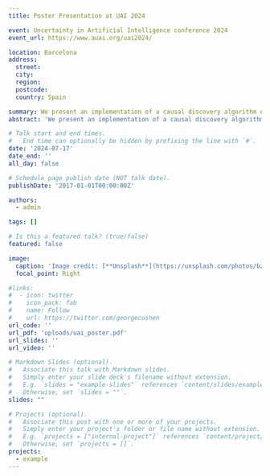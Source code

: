 ```yaml
---
title: Poster Presentation at UAI 2024

event: Uncertainty in Artificial Intelligence conference 2024
event_url: https://www.auai.org/uai2024/

location: Barcelona
address:
  street: 
  city: 
  region: 
  postcode: 
  country: Spain

summary: We present an implementation of a causal discovery algorithm under relaxed conditions.
abstract: 'We present an implementation of a causal discovery algorithm that works under relaxed conditions.'

# Talk start and end times.
#   End time can optionally be hidden by prefixing the line with `#`.
date: '2024-07-17'
date_end: ''
all_day: false

# Schedule page publish date (NOT talk date).
publishDate: '2017-01-01T00:00:00Z'

authors:
  - admin

tags: []

# Is this a featured talk? (true/false)
featured: false

image:
  caption: 'Image credit: [**Unsplash**](https://unsplash.com/photos/bzdhc5b3Bxs](https://www.auai.org/uai2024/)'
  focal_point: Right

#links:
#  - icon: twitter
#    icon_pack: fab
#    name: Follow
#    url: https://twitter.com/georgecushen
url_code: ''
url_pdf: 'uploads/uai_poster.pdf'
url_slides: ''
url_video: ''

# Markdown Slides (optional).
#   Associate this talk with Markdown slides.
#   Simply enter your slide deck's filename without extension.
#   E.g. `slides = "example-slides"` references `content/slides/example-slides.md`.
#   Otherwise, set `slides = ""`.
slides: ""

# Projects (optional).
#   Associate this post with one or more of your projects.
#   Simply enter your project's folder or file name without extension.
#   E.g. `projects = ["internal-project"]` references `content/project/deep-learning/index.md`.
#   Otherwise, set `projects = []`.
projects:
  - example
---
```



